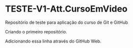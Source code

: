 # TESTE-V1-Att.CursoEmVideo
 Repositório de teste para aplicação do curso de Git e GitHub

 Criando o primeiro repositório.
 
 Adicionando essa linha através do GitHub Web.
